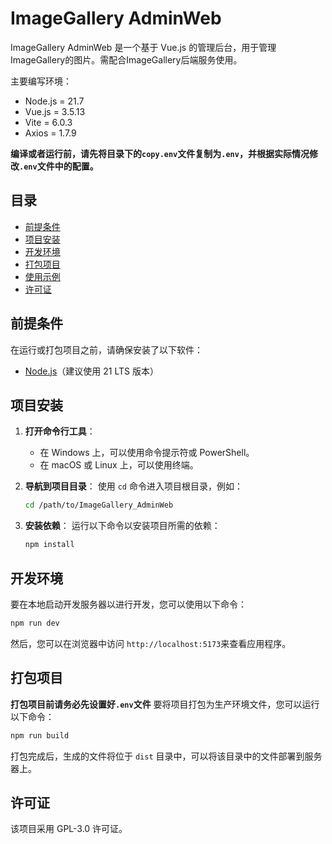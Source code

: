 # ImageGallery AdminWeb

ImageGallery AdminWeb 是一个基于 Vue.js 的管理后台，用于管理ImageGallery的图片。需配合ImageGallery后端服务使用。

主要编写环境：

- Node.js = 21.7
- Vue.js = 3.5.13
- Vite = 6.0.3
- Axios = 1.7.9

**编译或者运行前，请先将目录下的`copy.env`文件复制为`.env`，并根据实际情况修改`.env`文件中的配置。**

## 目录

- [前提条件](#前提条件)
- [项目安装](#项目安装)
- [开发环境](#开发环境)
- [打包项目](#打包项目)
- [使用示例](#使用示例)
- [许可证](#许可证)

## 前提条件

在运行或打包项目之前，请确保安装了以下软件：

- [Node.js](https://nodejs.org/)（建议使用 21 LTS 版本）

## 项目安装

1. **打开命令行工具**：
   - 在 Windows 上，可以使用命令提示符或 PowerShell。
   - 在 macOS 或 Linux 上，可以使用终端。

2. **导航到项目目录**：
   使用 `cd` 命令进入项目根目录，例如：
   ```bash
   cd /path/to/ImageGallery_AdminWeb
   ```

3. **安装依赖**：
   运行以下命令以安装项目所需的依赖：
   ```bash
   npm install
   ```

## 开发环境

要在本地启动开发服务器以进行开发，您可以使用以下命令：
```bash
npm run dev
```
然后，您可以在浏览器中访问 `http://localhost:5173`来查看应用程序。

## 打包项目

**打包项目前请务必先设置好`.env`文件**
要将项目打包为生产环境文件，您可以运行以下命令：
```bash
npm run build
```
打包完成后，生成的文件将位于 `dist` 目录中，可以将该目录中的文件部署到服务器上。

## 许可证

该项目采用 GPL-3.0 许可证。